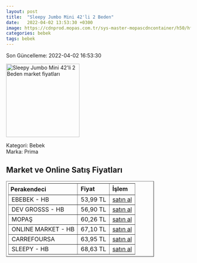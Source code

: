 ```yaml
---
layout: post
title:  "Sleepy Jumbo Mini 42'li 2 Beden"
date:   2022-04-02 13:53:30 +0300
image: https://cdnprod.mopas.com.tr/sys-master-mopascdncontainer/h50/hf2/8850374885406/704630_0_521Wx521H
categories: bebek
tags: bebek
---
```


Son Güncelleme: 2022-04-02 16:53:30

<img src="https://cdnprod.mopas.com.tr/sys-master-mopascdncontainer/h50/hf2/8850374885406/704630_0_521Wx521H" width="200" alt="Sleepy Jumbo Mini 42'li 2 Beden market fiyatları" />

Kategori: Bebek
<br />
Marka: Prima

<h2>Market ve Online Satış Fiyatları</h2>

<table border="1" style="padding: 5px;width:80%;">
  <tr>
    <td style="padding: 5px;"><strong>Perakendeci</strong></td>
    <td><strong>Fiyat</strong></td>
    <td><strong>İşlem</strong></td>
  </tr>
  <tr>
              <td title="Hepsiburada/ebebek Mağazası">EBEBEK - HB</td>
              <td>53,99 TL</td>
              <td><a title="Hepsiburada/ebebek Mağazası" target="_blank" href="https://www.hepsiburada.com/sleepy-sensitive-bebek-bezi-2-beden-mini-jumbo-paket-42-adet-p-ZYSLE060369?magaza=ebebek">satın al</a></td>
            </tr><tr>
              <td title="Hepsiburada/DEV GROSSS Mağazası">DEV GROSSS - HB</td>
              <td>56,90 TL</td>
              <td><a title="Hepsiburada/DEV GROSSS Mağazası" target="_blank" href="https://www.hepsiburada.com/sleepy-sensitive-bebek-bezi-2-beden-mini-jumbo-paket-42-adet-p-ZYSLE060369?magaza=dev%20grosss">satın al</a></td>
            </tr><tr>
              <td title="Mopaş">MOPAŞ</td>
              <td>60,26 TL</td>
              <td><a title="Mopaş" target="_blank" href="https://www.mopas.com.tr/sleepy-jumbo-mini-42li-2-beden/p/704630">satın al</a></td>
            </tr><tr>
              <td title="Hepsiburada/Online Market Mağazası">ONLINE MARKET - HB</td>
              <td>67,10 TL</td>
              <td><a title="Hepsiburada/Online Market Mağazası" target="_blank" href="https://www.hepsiburada.com/sleepy-sensitive-bebek-bezi-2-beden-mini-jumbo-paket-42-adet-p-ZYSLE060369?magaza=Online%20Market">satın al</a></td>
            </tr><tr>
              <td title="CarrefourSA">CARREFOURSA</td>
              <td>63,95 TL</td>
              <td><a title="CarrefourSA" target="_blank" href="https://www.carrefoursa.com/sleepy-natural-2-beden-42-li-p-30138416">satın al</a></td>
            </tr><tr>
              <td title="Hepsiburada/Sleepy Mağazası">SLEEPY - HB</td>
              <td>68,63 TL</td>
              <td><a title="Hepsiburada/Sleepy Mağazası" target="_blank" href="https://www.hepsiburada.com/sleepy-natural-haftalik-paket-bebek-bezi-2-numara-mini-42-adet-p-HBCV000016QRJY">satın al</a></td>
            </tr>
</table>
